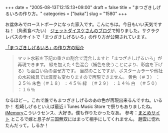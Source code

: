 +++
date = "2005-08-13T12:15:13+09:00"
draft = false
title = "まつざきしげるいろの作り方。"
categories = ["baka"]
slug = "1580"
+++

お盆休みでローストポークになった家入です。こんにちは。今日もいい天気ですね！（角煮食べたい）
<a href="http://webdog.be" target="_blank">ジェットダイスケさんのブログ</a>で知りました。サクラクレパスのサイトで「まつざきしげるいろ」の作り方が公開されています。

<!--more-->
<a href="http://www.craypas.com/seihin/new/matsuzaki/matsuzaki.html" target="_blank">「まつざきしげるいろ」の作り方の紹介</a>
<blockquote>マット水彩を下記の重さの割合で混合しますと「まつざきしげるいろ」が再現できます。 緑を加えた４色混合（補色を使うことにより、彩度を下げる）も面白い色の混ぜ方です。 当然のことですが、ポスターカラーや他社の水彩絵具では濃度も変わりますので再現できません。
黄色（＃３）	 ：２５％
朱色（＃１８）	：４５％
緑　（＃２９）	：１４％
白　（＃５０）	：１６％</blockquote>
なるほどー。これで誰でもまつざきしげるのあの色が再現出来るんですね。いるか！
松崎しげるといえば最近 i Tunes Music Store で祭りもありましたね。
<a href="http://fromme.cool.ne.jp/5-111/imemory.html" target="_blank">iMemory</a>こういうセンス、大好き。僕も作りたかったなあ。
参考：<a href="http://www4.atwiki.jp/shigeru_2005_itms/" target="_blank">まとめサイト</a>
ところで嫁と息子が三国無双にはまって相手にしてくれません。
趙雲に惚れたんだって。しるか！
